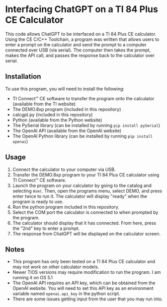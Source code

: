 # Interfacing ChatGPT on a TI 84 Plus CE Calculator
This code allows ChatGPT to be interfaced on a TI 84 Plus CE calculator. Using the CE C/C++ Toolchain, a program was written that allows users to enter a prompt on the calculator and send the prompt to a computer connected over USB (via serial). The computer then takes the prompt, makes the API call, and passes the response back to the calculator over serial.
## Installation
To use this program, you will need to install the following:

 - TI Connect™ CE software to transfer the program onto the calculator (available from the TI website)
 - The DEMO.8xp program (included in this repository)
 - calcgpt.py (included in this repository)
 - Python (available from the Python website)
 - The PySerial library (can be installed by running `pip install pySerial`)
 - The OpenAI API (available from the OpenAI website)
 - The OpenAI Python library (can be installed by running `pip install openai`)

## Usage

 1. Connect the calculator to your computer via USB.
 2. Transfer the DEMO.8xp program to your TI 84 Plus CE calculator using TI Connect™ CE software.
 3. Launch the program on your calculator by going to the catalog and selecting `Asm(`. Then, open the programs menu, select DEMO, and press enter twice to run it. The calculator will display "ready" when the program is ready to use.
 4. Run the python program included in this repository.
 5. Select the COM port the calculator is connected to when prompted by the program.
 6. The calculator should display that it has connected. From here, press the "2nd" key to enter a prompt.
 7. The response from ChatGPT will be displayed on the calculator screen.

## Notes

 - This program has only been tested on a TI 84 Plus CE calculator and may not work on other calculator models.
 - Newer TIOS versions may require modification to run the program. I am running it on OS 5.1
 - The OpenAI API requires an API key, which can be obtained from the OpenAI website. You will need to set this API key as an environment variable named `openai.api_key` in the python script.
 - There are some issues getting input from the user that you may run into.

